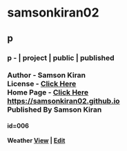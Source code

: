 # samsonkiran02
## p
### p - | project | public | published <br><br> Author - Samson Kiran <br> License - [Click Here](https://samsonkiran02.github.io/p/LICENSE) <br> Home Page - [Click Here](https://samsonkiran02.github.io) <br> https://samsonkiran02.github.io <br> Published By Samson Kiran                                            


#### id=006 <br><br> Weather [View](https://samsonkiran02.github.io/p/id=006/index.html) | [Edit](https://github.com/samsonkiran02/p/tree/main/id%3D006)                                                        

